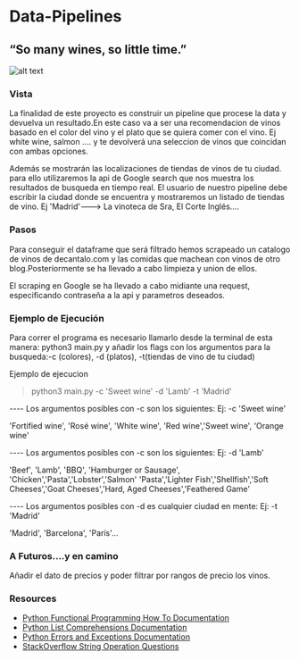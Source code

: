 
# Data-Pipelines

## “So many wines, so little time.”

![alt text](https://image.freepik.com/free-vector/cute-happy-smiling-wine-glass-cheese-cartoon-character-illustration-icon-design-isolated-white-background_92289-876.jpg)

### Vista

La finalidad de este proyecto es construir un pipeline que procese la data y devuelva un resultado.En este caso va a ser una recomendacion de vinos basado en el color del vino y el plato que se quiera comer con el vino. Ej white wine, salmon .... y te devolverá una seleccion de vinos que coincidan con ambas opciones.

Además se mostrarán las localizaciones de tiendas de vinos de tu ciudad. para ello utilizaremos la api de Google search que nos muestra los resultados de busqueda en tiempo real. El usuario de nuestro pipeline debe escribir la ciudad donde se encuentra y mostraremos un listado de tiendas de vino. Ej 'Madrid'---> La vinoteca de Sra, El Corte Inglés....

### Pasos

Para conseguir el dataframe que será filtrado hemos scrapeado un catalogo de vinos de decantalo.com y las comidas que machean con vinos de otro blog.Posteriormente se ha llevado a cabo limpieza y union de ellos.

El scraping en Google se ha llevado a cabo midiante una request, especificando contraseña a la api y parametros deseados.



### Ejemplo de Ejecución

Para correr el programa es necesario llamarlo desde la terminal de esta manera: python3 main.py y añadir los flags con los argumentos para la busqueda:-c (colores), -d (platos), -t(tiendas de vino de tu ciudad)

Ejemplo de ejecucion

> python3 main.py -c 'Sweet wine' -d 'Lamb' -t 'Madrid'

---- Los argumentos posibles con -c son los siguientes:
Ej: -c 'Sweet wine'  


'Fortified wine', 'Rosé wine', 'White wine', 'Red wine','Sweet wine', 'Orange wine'

---- Los argumentos posibles con -c son los siguientes:
Ej: -d 'Lamb'  

'Beef', 'Lamb', 'BBQ', 'Hamburger or Sausage', 'Chicken','Pasta','Lobster','Salmon'
'Pasta','Lighter Fish','Shellfish','Soft Cheeses','Goat Cheeses','Hard, Aged Cheeses','Feathered Game'

---- Los argumentos posibles con -d es cualquier ciudad en mente:
Ej: -t 'Madrid' 

'Madrid', 'Barcelona', 'París'...



### A Futuros....y en camino

Añadir el dato de precios y poder filtrar por rangos de precio los vinos. 
  

### Resources 

* [Python Functional Programming How To Documentation](https://docs.python.org/3.7/howto/functional.html)
* [Python List Comprehensions Documentation](https://docs.python.org/3/tutorial/datastructures.html#list-comprehensions)
* [Python Errors and Exceptions Documentation](https://docs.python.org/3/tutorial/errors.html)
* [StackOverflow String Operation Questions](https://stackoverflow.com/questions/tagged/string+python)
